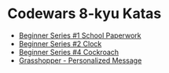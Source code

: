# Codewars 8-kyu Katas


- [Beginner Series #1 School Paperwork](./beginner_series-1_school_paperwork)
- [Beginner Series #2 Clock](./beginner_series-2_clock)
- [Beginner Series #4 Cockroach](./beginner_series-4_cockroach)
- [Grasshopper - Personalized Message](./grasshopper-personalized_message)
